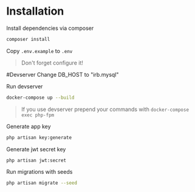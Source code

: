 # Installation

Install dependencies via composer
```bash
composer install
```
Copy ```.env.example``` to ```.env```
>Don't forget configure it!

#Devserver
Change DB_HOST to "irb.mysql"

Run devserver
```bash
docker-compose up --build
```
>If you use devserver prepend your commands with ```docker-compose exec php-fpm```

Generate app key
```bash
php artisan key:generate
```

Generate jwt secret key
```bash
php artisan jwt:secret
```

Run migrations with seeds
```bash
php artisan migrate --seed
```
